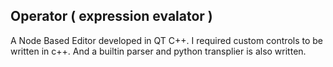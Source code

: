 ## Operator ( expression evalator )
A Node Based Editor developed in QT C++.
I required custom controls to be written in c++.
And a builtin parser and python transplier is also written.
